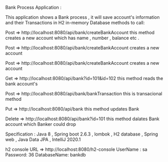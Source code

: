 Bank Process Application :


This application shows a Bank process , it will save account's information and their Transactions in H2  in-memory Database 
methods to call:

Post  =>    http://localhost:8080/api/bank/createBankAccount       this method creates a new account which has name , number , balance etc .

Post  =>    http://localhost:8080/api/bank/createBankAccount       creates a new account

Post  =>    http://localhost:8080/api/bank/createBankAccount       creates a new account

Get   =>    http://localhost:8080/api/bank?id=101&id=102                this method reads the bank account's

Post  =>   http://localhost:8080/api/bank/bankTransaction            this is transacional method 

Put   =>    http://localhost:8080/api/bank                                           this method updates Bank 

Delete => http://localhost:8080/api/bank?id=101                              this method dalates Bank account which Banker  could drop
 

Specification :     Java 8  ,  Spring boot 2.6.3  ,  lombok  , H2 database  ,  Spring web , Java Data JPA , IntelliJ  2020.1

h2  console URL  =>   http://localhost:8080/h2-console    UserName : sa     Password: 36   DatabaseName:  bankdb